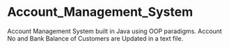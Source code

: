 # Account_Management_System
Account Management System built in Java using OOP paradigms. Account No and Bank Balance of Customers are Updated in a text file.
